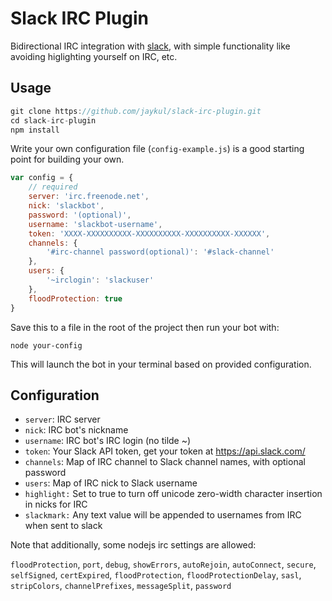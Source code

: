 # Slack IRC Plugin

Bidirectional IRC integration with [slack](http://slack.com), with simple functionality like avoiding higlighting yourself on IRC, etc.

## Usage

```javascript
git clone https://github.com/jaykul/slack-irc-plugin.git
cd slack-irc-plugin
npm install
```

Write your own configuration file (`config-example.js`) is a good starting point for building your own.

```javascript
var config = {
    // required
    server: 'irc.freenode.net',
    nick: 'slackbot',
    password: '(optional)',
    username: 'slackbot-username',
    token: 'XXXX-XXXXXXXXXX-XXXXXXXXXX-XXXXXXXXXX-XXXXXX',
    channels: {
        '#irc-channel password(optional)': '#slack-channel'
    },
    users: {
        '~irclogin': 'slackuser'
    },
    floodProtection: true
}
```

Save this to a file in the root of the project then run your bot with:

    node your-config

This will launch the bot in your terminal based on provided configuration.

## Configuration

- `server`: IRC server
- `nick`: IRC bot's nickname
- `username`: IRC bot's IRC login (no tilde ~)
- `token`: Your Slack API token, get your token at https://api.slack.com/
- `channels`: Map of IRC channel to Slack channel names, with optional password
- `users`: Map of IRC nick to Slack username
- `highlight:` Set to true to turn off unicode zero-width character insertion in nicks for IRC
- `slackmark:` Any text value will be appended to usernames from IRC when sent to slack

Note that additionally, some nodejs irc settings are allowed:

`floodProtection`, `port`, `debug`, `showErrors`, `autoRejoin`, `autoConnect`, `secure`, `selfSigned`, `certExpired`, `floodProtection`, `floodProtectionDelay`, `sasl`, `stripColors`, `channelPrefixes`, `messageSplit`, `password`

